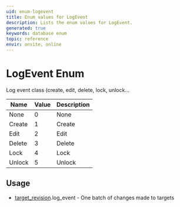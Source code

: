 ```yaml
---
uid: enum-logevent
title: Enum values for LogEvent
description: Lists the enum values for LogEvent.
generated: true
keywords: database enum
topic: reference
envir: onsite, online
---
```


# LogEvent Enum

Log event class (create, edit, delete, lock, unlock...

| Name | Value | Description |
|------|-------|-------------|
|None|0|None|
|Create|1|Create|
|Edit|2|Edit|
|Delete|3|Delete|
|Lock|4|Lock|
|Unlock|5|Unlock|

## Usage

* [target_revision](../target-revision.md).log_event - One batch of changes made to targets
